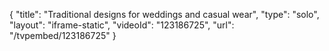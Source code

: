 {
    "title": "Traditional designs for weddings and casual wear",
    "type": "solo",
    "layout": "iframe-static",
    "videoId": "123186725",
    "url": "\/tvpembed\/123186725"
}